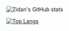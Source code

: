 ![Zidan's GitHub stats](https://github-readme-stats.vercel.app/api?username=ahmedzidan&count_private=true)


[![Top Langs](https://github-readme-stats.vercel.app/api/top-langs/?username=ahmedzidan)](https://github.com/anuraghazra/github-readme-stats)
